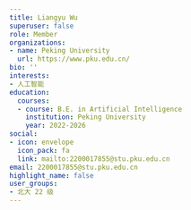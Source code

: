 ```yaml
---
title: Liangyu Wu
superuser: false
role: Member
organizations:
- name: Peking University
  url: https://www.pku.edu.cn/
bio: ''
interests:
- 人工智能
education:
  courses:
  - course: B.E. in Artificial Intelligence
    institution: Peking University
    year: 2022-2026
social:
- icon: envelope
  icon_pack: fa
  link: mailto:2200017855@stu.pku.edu.cn
email: 2200017855@stu.pku.edu.cn
highlight_name: false
user_groups:
- 北大 22 级
---
```

